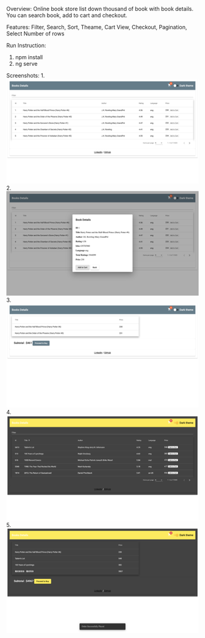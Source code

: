 Overview:
Online book store list down thousand of book with book details. You can search book, add to cart and checkout.

Features:
Filter,
Search,
Sort,
Theame,
Cart View,
Checkout,
Pagination,
Select Number of rows

Run Instruction:

1. npm install
2. ng serve

Screenshots:
1.
![alt text](https://raw.githubusercontent.com/SunilSigar/OnlineBookStore/master/Screenshots/Screenshot%202019-07-27%20at%207.41.30%20PM.png)
2.
![alt text](https://raw.githubusercontent.com/SunilSigar/OnlineBookStore/master/Screenshots/Screenshot%202019-07-27%20at%207.41.43%20PM.png)
3.
![alt text](https://raw.githubusercontent.com/SunilSigar/OnlineBookStore/master/Screenshots/Screenshot%202019-07-27%20at%207.42.04%20PM.png)
4. 
![alt text](https://raw.githubusercontent.com/SunilSigar/OnlineBookStore/master/Screenshots/Screenshot%202019-07-27%20at%207.54.14%20PM.png)
5. 
![alt text](https://raw.githubusercontent.com/SunilSigar/OnlineBookStore/master/Screenshots/Screenshot%202019-07-27%20at%207.55.13%20PM.png)
